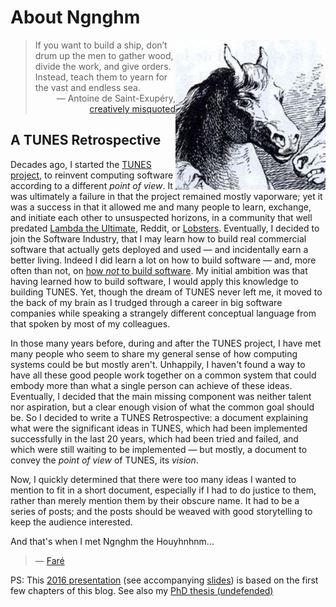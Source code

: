 # About Ngnghm

<img src="/img/Ngnghm.jpg"
alt="Ngnghm" title="Ngnghm" align="right" />

<p><blockquote>
If you want to build a ship, don’t drum up the men to gather wood, divide the work, and give orders.
Instead, teach them to yearn for the vast and endless sea.
<div align="right">― Antoine de Saint-Exupéry, <a href="https://en.wikiquote.org/wiki/Talk:Antoine_de_Saint_Exupéry">creatively misquoted</a></div>
</blockquote></p>

## A TUNES Retrospective

Decades ago, I started the [TUNES project](http://tunes.org/),
to reinvent computing software according to a different _point of view_.
It was ultimately a failure in that the project remained mostly vaporware;
yet it was a success in that it allowed me and many people to learn, exchange,
and initiate each other to unsuspected horizons,
in a community that well predated [Lambda the Ultimate](http://lambda-the-ultimate.org/),
Reddit, or [Lobsters](https://lobste.rs/).
Eventually, I decided to join the Software Industry,
that I may learn how to build real commercial software
that actually gets deployed and used — and incidentally earn a better living.
Indeed I did learn a lot on how to build software
— and, more often than not, on
[how _not_ to build software](http://fare.livejournal.com/171998.html).
My initial ambition was that having learned how to build software,
I would apply this knowledge to building TUNES.
Yet, though the dream of TUNES never left me, it moved to the back of my brain
as I trudged through a career in big software companies
while speaking a strangely different conceptual language
from that spoken by most of my colleagues.

In those many years before, during and after the TUNES project,
I have met many people who seem to share my general sense
of how computing systems could be but mostly aren't.
Unhappily, I haven't found a way to have all these good people work together
on a common system that could embody more than what a single person can achieve of these ideas.
Eventually, I decided that the main missing component
was neither talent nor aspiration,
but a clear enough vision of what the common goal should be.
So I decided to write a TUNES Retrospective:
a document explaining what were the significant ideas in TUNES,
which had been implemented successfully in the last 20 years,
which had been tried and failed,
and which were still waiting to be implemented
— but mostly, a document to convey the _point of view_ of TUNES, its _vision_.

Now, I quickly determined that there were too many ideas I wanted to mention
to fit in a short document, especially if I had to do justice to them,
rather than merely mention them by their obscure name.
It had to be a series of posts;
and the posts should be weaved with good storytelling to keep the audience interested.

And that's when I met Ngnghm the Houyhnhnm...

> — [Faré](http://twitter.com/fare)

PS: This [2016 presentation](https://vimeo.com/155517248)
(see accompanying [slides](http://fare.tunes.org/computing/ngnghm-slides.html))
is based on the first few chapters of this blog.
See also my [PhD thesis (undefended)](http://fare.tunes.org/tmp/phd/thesis.pdf)
